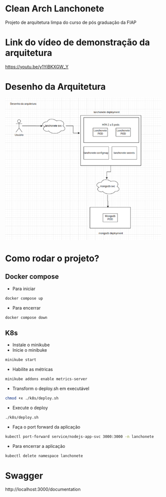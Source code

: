 # Clean Arch Lanchonete
Projeto de arquitetura limpa do curso de pós graduação da FIAP

# Link do vídeo de demonstração da arquitetura
https://youtu.be/y1YiBKXGW_Y

# Desenho da Arquitetura
![Desenho da Arquitetura](arquitetura-lanchonete.png)

# Como rodar o projeto?
## Docker compose
- Para iniciar
```bash
docker compose up
```
- Para encerrar
```bash
docker compose down
```

## K8s
- Instale o minikube
- Inicie o minibuke
```bash
minikube start
```
- Habilite as métricas
```bash
minikube addons enable metrics-server
```
- Transform o deploy.sh em executável
```bash
chmod +x ./k8s/deploy.sh
```
- Execute o deploy
```bash
./k8s/deploy.sh
```
- Faça o port forward da aplicação
```bash
kubectl port-forward service/nodejs-app-svc 3000:3000 -n lanchonete
```
- Para encerrar a aplicação
 ```bash
kubectl delete namespace lanchonete
```

# Swagger
http://localhost:3000/documentation


